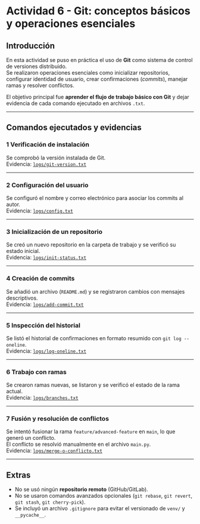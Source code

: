 # Actividad 6 - Git: conceptos básicos y operaciones esenciales


## Introducción
En esta actividad se puso en práctica el uso de **Git** como sistema de control de versiones distribuido.  
Se realizaron operaciones esenciales como inicializar repositorios, configurar identidad de usuario, crear confirmaciones (*commits*), manejar ramas y resolver conflictos.

El objetivo principal fue **aprender el flujo de trabajo básico con Git** y dejar evidencia de cada comando ejecutado en archivos `.txt`.

---

## Comandos ejecutados y evidencias

### 1️ Verificación de instalación
Se comprobó la versión instalada de Git.  
 Evidencia: [`logs/git-version.txt`](logs/git-version.txt)

---

### 2️ Configuración del usuario
Se configuró el nombre y correo electrónico para asociar los commits al autor.  
 Evidencia: [`logs/config.txt`](logs/config.txt)

---

### 3️ Inicialización de un repositorio
Se creó un nuevo repositorio en la carpeta de trabajo y se verificó su estado inicial.  
 Evidencia: [`logs/init-status.txt`](logs/init-status.txt)

---

### 4️ Creación de commits
Se añadió un archivo (`README.md`) y se registraron cambios con mensajes descriptivos.  
 Evidencia: [`logs/add-commit.txt`](logs/add-commit.txt)

---

### 5️ Inspección del historial
Se listó el historial de confirmaciones en formato resumido con `git log --oneline`.  
 Evidencia: [`logs/log-oneline.txt`](logs/log-oneline.txt)

---

### 6️ Trabajo con ramas
Se crearon ramas nuevas, se listaron y se verificó el estado de la rama actual.  
 Evidencia: [`logs/branches.txt`](logs/branches.txt)

---

### 7️ Fusión y resolución de conflictos
Se intentó fusionar la rama `feature/advanced-feature` en `main`, lo que generó un conflicto.  
El conflicto se resolvió manualmente en el archivo `main.py`.  
 Evidencia: [`logs/merge-o-conflicto.txt`](logs/merge-o-conflicto.txt)

---

## Extras

- No se usó ningún **repositorio remoto** (GitHub/GitLab).  
- No se usaron comandos avanzados opcionales (`git rebase`, `git revert`, `git stash`, `git cherry-pick`).  
- Se incluyó un archivo `.gitignore` para evitar el versionado de `venv/` y `__pycache__`.



